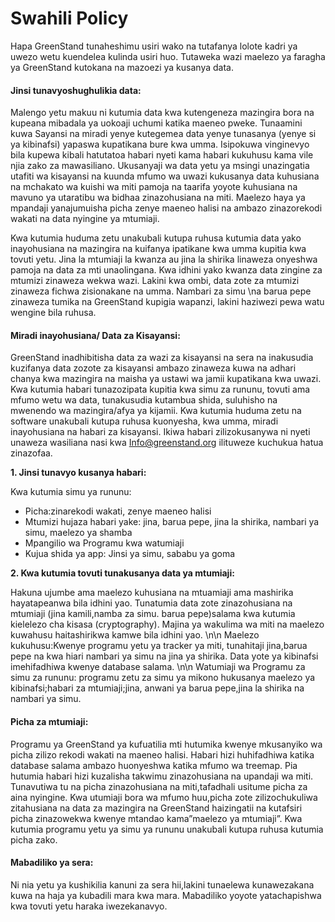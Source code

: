 # Swahili Policy

Hapa GreenStand tunaheshimu usiri wako na tutafanya lolote kadri ya uwezo wetu kuendelea kulinda usiri huo. Tutaweka wazi maelezo ya faragha ya GreenStand kutokana na mazoezi ya kusanya data.

#### Jinsi tunavyoshughulikia data:

Malengo yetu makuu ni kutumia data kwa kutengeneza mazingira bora na kupeana mibadala ya uokoaji uchumi katika maeneo pweke. Tunaamini kuwa Sayansi na miradi yenye kutegemea data yenye tunasanya (yenye si ya kibinafsi) yapaswa kupatikana bure kwa umma. Isipokuwa vinginevyo bila kupewa kibali hatutatoa habari nyeti kama habari kukuhusu kama vile njia zako za mawasiliano. Ukusanyaji wa data yetu ya msingi unazingatia utafiti wa kisayansi na kuunda mfumo wa uwazi kukusanya data kuhusiana na mchakato wa kuishi wa miti pamoja na taarifa yoyote kuhusiana na mavuno ya utaratibu wa bidhaa zinazohusiana na miti. Maelezo haya ya mpandaji yanajumuisha picha zenye maeneo halisi na ambazo zinazorekodi wakati na data nyingine ya mtumiaji.

Kwa kutumia huduma zetu unakubali kutupa ruhusa kutumia data yako inayohusiana na mazingira na kuifanya ipatikane kwa umma kupitia kwa tovuti yetu. Jina la mtumiaji la kwanza au jina la shirika linaweza onyeshwa pamoja na data za mti unaolingana. Kwa idhini yako kwanza data zingine za mtumizi zinaweza wekwa wazi. Lakini kwa ombi, data zote za mtumizi zinaweza fichwa zisionakane na umma. Nambari za simu \na barua pepe zinaweza tumika na GreenStand kupigia wapanzi, lakini haziwezi pewa watu wengine bila ruhusa.

#### Miradi inayohusiana/ Data za Kisayansi:

GreenStand inadhibitisha data za wazi za kisayansi na sera na inakusudia kuzifanya data zozote za kisayansi ambazo zinaweza kuwa na adhari chanya kwa mazingira na maisha ya ustawi wa jamii kupatikana kwa uwazi. Kwa kutumia habari tunazozipata kupitia kwa simu za rununu, tovuti ama mfumo wetu wa data, tunakusudia kutambua shida, suluhisho na mwenendo wa mazingira/afya ya kijamii. Kwa kutumia huduma zetu na software unakubali kutupa ruhusa kuonyesha, kwa umma, miradi inayohusiana na habari za kisayansi. Ikiwa habari zilizokusanywa ni nyeti unaweza wasiliana nasi kwa [Info@greenstand.org](mailto:Info@greenstand.org) ilituweze kuchukua hatua zinazofaa.

**1. Jinsi tunavyo kusanya habari:**

Kwa kutumia simu ya rununu:

* Picha:zinarekodi wakati, zenye maeneo halisi
* Mtumizi hujaza habari yake: jina, barua pepe, jina la shirika, nambari ya simu, maelezo ya shamba
* Mpangilio wa Programu kwa watumiaji
* Kujua shida ya app: Jinsi ya simu, sababu ya goma

**2. Kwa kutumia tovuti tunakusanya data ya mtumiaji:**

Hakuna ujumbe ama maelezo kuhusiana na mtuamiaji ama mashirika hayatapeanwa bila idhini yao. Tunatumia data zote zinazohusiana na mtumiaji (jina kamili,namba za simu. barua pepe)salama kwa kutumia kielelezo cha kisasa (cryptography). Majina ya wakulima wa miti na maelezo kuwahusu haitashirikwa kamwe bila idhini yao. \n\n Maelezo kukuhusu:Kwenye programu yetu ya tracker ya miti, tunahitaji jina,barua pepe na kwa hiari nambari ya simu na jina ya shirika. Data yote ya kibinafsi imehifadhiwa kwenye database salama. \n\n Watumiaji wa Programu za simu za rununu: programu zetu za simu ya mikono hukusanya maelezo ya kibinafsi;habari za mtumiaji;jina, anwani ya barua pepe,jina la shirika na nambari ya simu.

#### Picha za mtumiaji:

Programu ya GreenStand ya kufuatilia mti hutumika kwenye mkusanyiko wa picha zilizo rekodi wakati na maeneo halisi. Habari hizi huhifadhiwa katika database salama ambazo huonyeshwa katika mfumo wa treemap. Pia hutumia habari hizi kuzalisha takwimu zinazohusiana na upandaji wa miti. Tunavutiwa tu na picha zinazohusiana na miti,tafadhali usitume picha za aina nyingine. Kwa utumiaji bora wa mfumo huu,picha zote zilizochukuliwa zitahusiana na data za mazingira na GreenStand haizingatii na kutafsiri picha zinazowekwa kwenye mtandao kama”maelezo ya mtumiaji”. Kwa kutumia programu yetu ya simu ya rununu unakubali kutupa ruhusa kutumia picha zako.

#### Mabadiliko ya sera:

Ni nia yetu ya kushikilia kanuni za sera hii,lakini tunaelewa kunawezakana kuwa na haja ya kubadili mara kwa mara. Mabadiliko yoyote yatachapishwa kwa tovuti yetu haraka iwezekanavyo.
